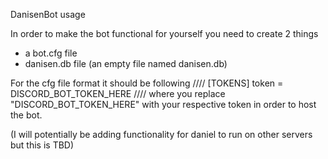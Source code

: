 DanisenBot usage

In order to make the bot functional for yourself you need to create 2 things
- a bot.cfg file
- danisen.db file (an empty file named danisen.db)

For the cfg file format it should be following
////
[TOKENS]
token = DISCORD_BOT_TOKEN_HERE
////
where you replace "DISCORD_BOT_TOKEN_HERE" with your respective token in order to host the bot.

(I will potentially be adding functionality for daniel to run on other servers but this is TBD)
